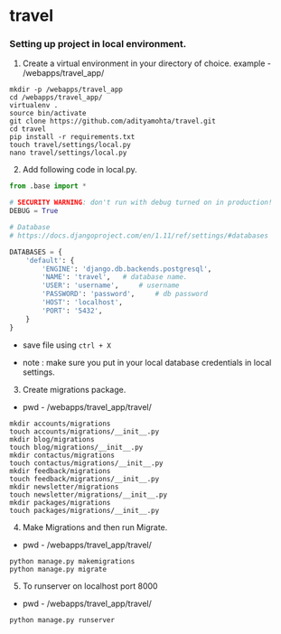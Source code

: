 # travel

### Setting up project in local environment.

1) Create a virtual environment in your directory of choice.
   example - /webapps/travel_app/

```commandline
mkdir -p /webapps/travel_app
cd /webapps/travel_app/
virtualenv .
source bin/activate
git clone https://github.com/adityamohta/travel.git
cd travel
pip install -r requirements.txt
touch travel/settings/local.py
nano travel/settings/local.py
```

2) Add following code in local.py.
```python
from .base import *

# SECURITY WARNING: don't run with debug turned on in production!
DEBUG = True

# Database
# https://docs.djangoproject.com/en/1.11/ref/settings/#databases

DATABASES = {
    'default': {
        'ENGINE': 'django.db.backends.postgresql',
        'NAME': 'travel',   # database name.
        'USER': 'username',     # username
        'PASSWORD': 'password',     # db password
        'HOST': 'localhost',
        'PORT': '5432',
    }
}
```
* save file using ```ctrl + X```

* note : make sure you put in your local database credentials in local settings. 

3) Create migrations package.

* pwd - /webapps/travel_app/travel/
```commandline
mkdir accounts/migrations
touch accounts/migrations/__init__.py
mkdir blog/migrations
touch blog/migrations/__init__.py
mkdir contactus/migrations
touch contactus/migrations/__init__.py
mkdir feedback/migrations
touch feedback/migrations/__init__.py
mkdir newsletter/migrations
touch newsletter/migrations/__init__.py
mkdir packages/migrations
touch packages/migrations/__init__.py
```

4) Make Migrations and then run Migrate.

* pwd - /webapps/travel_app/travel/
```commandline
python manage.py makemigrations
python manage.py migrate
```

5) To runserver on localhost port 8000

* pwd - /webapps/travel_app/travel/
```commandline
python manage.py runserver
```
